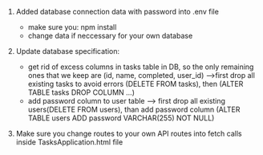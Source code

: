 1. Added database connection data with password into .env file
    - make sure you: npm install 
    - change data if neccessary for your own database

2. Update database specification:
    - get rid of excess columns in tasks table in DB, so the only remaining ones that we keep are (id, name, completed, user_id) -->first drop all existing tasks to avoid errors (DELETE FROM tasks), then (ALTER TABLE tasks DROP COLUMN ...)
    - add password column to user table --> first drop all existing users(DELETE FROM users), than add password column (ALTER TABLE users ADD password VARCHAR(255) NOT NULL)

3. Make sure you change routes to your own API routes into fetch calls inside TasksApplication.html file